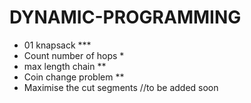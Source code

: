 # DYNAMIC-PROGRAMMING
* 01 knapsack ***
* Count number of hops *
* max length chain **
* Coin change problem **
* Maximise the cut segments
//to be added soon
